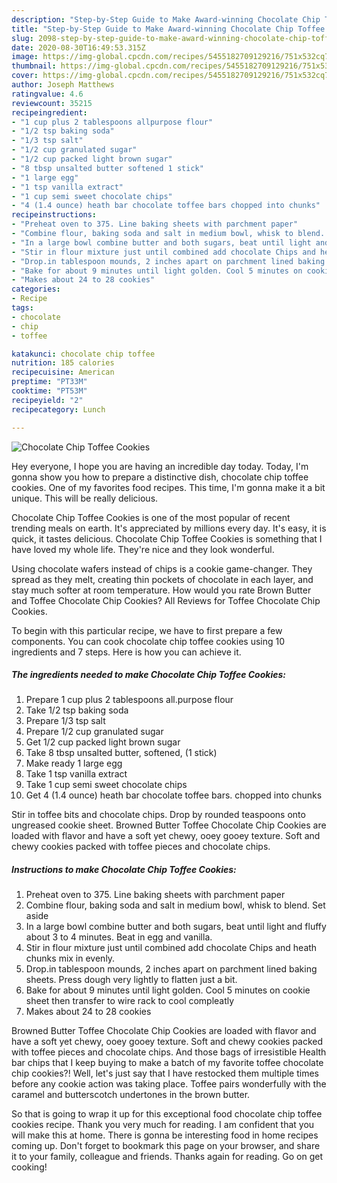 ```yaml
---
description: "Step-by-Step Guide to Make Award-winning Chocolate Chip Toffee Cookies"
title: "Step-by-Step Guide to Make Award-winning Chocolate Chip Toffee Cookies"
slug: 2098-step-by-step-guide-to-make-award-winning-chocolate-chip-toffee-cookies
date: 2020-08-30T16:49:53.315Z
image: https://img-global.cpcdn.com/recipes/5455182709129216/751x532cq70/chocolate-chip-toffee-cookies-recipe-main-photo.jpg
thumbnail: https://img-global.cpcdn.com/recipes/5455182709129216/751x532cq70/chocolate-chip-toffee-cookies-recipe-main-photo.jpg
cover: https://img-global.cpcdn.com/recipes/5455182709129216/751x532cq70/chocolate-chip-toffee-cookies-recipe-main-photo.jpg
author: Joseph Matthews
ratingvalue: 4.6
reviewcount: 35215
recipeingredient:
- "1 cup plus 2 tablespoons allpurpose flour"
- "1/2 tsp baking soda"
- "1/3 tsp salt"
- "1/2 cup granulated sugar"
- "1/2 cup packed light brown sugar"
- "8 tbsp unsalted butter softened 1 stick"
- "1 large egg"
- "1 tsp vanilla extract"
- "1 cup semi sweet chocolate chips"
- "4 (1.4 ounce) heath bar chocolate toffee bars chopped into chunks"
recipeinstructions:
- "Preheat oven to 375. Line baking sheets with parchment paper"
- "Combine flour, baking soda and salt in medium bowl, whisk to blend. Set aside"
- "In a large bowl combine butter and both sugars, beat until light and fluffy about 3 to 4 minutes. Beat in egg and vanilla."
- "Stir in flour mixture just until combined add chocolate Chips and heath chunks mix in evenly."
- "Drop.in tablespoon mounds, 2 inches apart on parchment lined baking sheets. Press dough very lightly to flatten just a bit."
- "Bake for about 9 minutes until light golden. Cool 5 minutes on cookie sheet then transfer to wire rack to cool compleatly"
- "Makes about 24 to 28 cookies"
categories:
- Recipe
tags:
- chocolate
- chip
- toffee

katakunci: chocolate chip toffee 
nutrition: 185 calories
recipecuisine: American
preptime: "PT33M"
cooktime: "PT53M"
recipeyield: "2"
recipecategory: Lunch

---
```



![Chocolate Chip Toffee Cookies](https://img-global.cpcdn.com/recipes/5455182709129216/751x532cq70/chocolate-chip-toffee-cookies-recipe-main-photo.jpg)

Hey everyone, I hope you are having an incredible day today. Today, I'm gonna show you how to prepare a distinctive dish, chocolate chip toffee cookies. One of my favorites food recipes. This time, I'm gonna make it a bit unique. This will be really delicious.

Chocolate Chip Toffee Cookies is one of the most popular of recent trending meals on earth. It's appreciated by millions every day. It's easy, it is quick, it tastes delicious. Chocolate Chip Toffee Cookies is something that I have loved my whole life. They're nice and they look wonderful.

Using chocolate wafers instead of chips is a cookie game-changer. They spread as they melt, creating thin pockets of chocolate in each layer, and stay much softer at room temperature. How would you rate Brown Butter and Toffee Chocolate Chip Cookies? All Reviews for Toffee Chocolate Chip Cookies.


To begin with this particular recipe, we have to first prepare a few components. You can cook chocolate chip toffee cookies using 10 ingredients and 7 steps. Here is how you can achieve it.

<!--inarticleads1-->

##### The ingredients needed to make Chocolate Chip Toffee Cookies:

1. Prepare 1 cup plus 2 tablespoons all.purpose flour
1. Take 1/2 tsp baking soda
1. Prepare 1/3 tsp salt
1. Prepare 1/2 cup granulated sugar
1. Get 1/2 cup packed light brown sugar
1. Take 8 tbsp unsalted butter, softened, (1 stick)
1. Make ready 1 large egg
1. Take 1 tsp vanilla extract
1. Take 1 cup semi sweet chocolate chips
1. Get 4 (1.4 ounce) heath bar chocolate toffee bars. chopped into chunks


Stir in toffee bits and chocolate chips. Drop by rounded teaspoons onto ungreased cookie sheet. Browned Butter Toffee Chocolate Chip Cookies are loaded with flavor and have a soft yet chewy, ooey gooey texture. Soft and chewy cookies packed with toffee pieces and chocolate chips. 

<!--inarticleads2-->

##### Instructions to make Chocolate Chip Toffee Cookies:

1. Preheat oven to 375. Line baking sheets with parchment paper
1. Combine flour, baking soda and salt in medium bowl, whisk to blend. Set aside
1. In a large bowl combine butter and both sugars, beat until light and fluffy about 3 to 4 minutes. Beat in egg and vanilla.
1. Stir in flour mixture just until combined add chocolate Chips and heath chunks mix in evenly.
1. Drop.in tablespoon mounds, 2 inches apart on parchment lined baking sheets. Press dough very lightly to flatten just a bit.
1. Bake for about 9 minutes until light golden. Cool 5 minutes on cookie sheet then transfer to wire rack to cool compleatly
1. Makes about 24 to 28 cookies


Browned Butter Toffee Chocolate Chip Cookies are loaded with flavor and have a soft yet chewy, ooey gooey texture. Soft and chewy cookies packed with toffee pieces and chocolate chips. And those bags of irresistible Health bar chips that I keep buying to make a batch of my favorite toffee chocolate chip cookies?! Well, let&#39;s just say that I have restocked them multiple times before any cookie action was taking place. Toffee pairs wonderfully with the caramel and butterscotch undertones in the brown butter. 

So that is going to wrap it up for this exceptional food chocolate chip toffee cookies recipe. Thank you very much for reading. I am confident that you will make this at home. There is gonna be interesting food in home recipes coming up. Don't forget to bookmark this page on your browser, and share it to your family, colleague and friends. Thanks again for reading. Go on get cooking!

